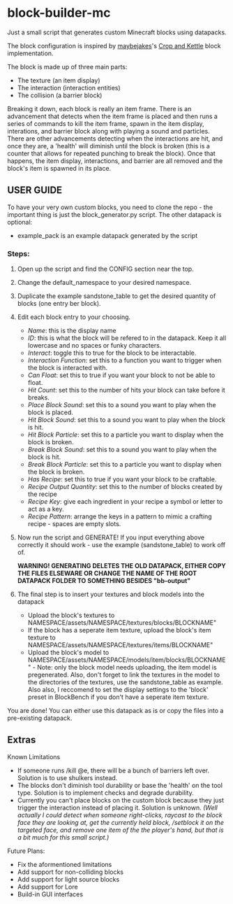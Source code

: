 # block-builder-mc
Just a small script that generates custom Minecraft blocks using datapacks.


The block configuration is inspired by [maybejakes](https://github.com/maybejake)'s [Crop and Kettle](https://github.com/maybejake/crop-and-kettle) block implementation.

The block is made up of three main parts:
- The texture (an item display)
- The interaction (interaction entities)
- The collision (a barrier block)

Breaking it down, each block is really an item frame. There is an advancement that detects when the item frame is placed and then runs a series of commands to kill the item frame, spawn in the item display, interations, and barrier block along with playing a sound and particles. There are other advancements detecting when the interactions are hit, and once they are, a 'health' will diminish until the block is broken (this is a counter that allows for repeated punching to break the block). Once that happens, the item display, interactions, and barrier are all removed and the block's item is spawned in its place.

## USER GUIDE

To have your very own custom blocks, you need to clone the repo - the important thing is just the block_generator.py script. The other datapack is optional:
 - example_pack is an example datapack generated by the script

### Steps:
1. Open up the script and find the CONFIG section near the top.
2. Change the default_namespace to your desired namespace.
3. Duplicate the example sandstone_table to get the desired quantity of blocks (one entry ber block).
4. Edit each block entry to your choosing.
    - _Name_: this is the display name
    - _ID_: this is what the block will be refered to in the datapack. Keep it all lowercase and no spaces or funky characters.
    - _Interact_: toggle this to true for the block to be interactable.
    - _Interaction Function_: set this to a function you want to trigger when the block is interacted with.
    - _Can Float_: set this to true if you want your block to not be able to float.
    - _Hit Count_: set this to the number of hits your block can take before it breaks.
    - _Place Block Sound_: set this to a sound you want to play when the block is placed.
    - _Hit Block Sound_: set this to a sound you want to play when the block is hit.
    - _Hit Block Particle_: set this to a particle you want to display when the block is broken.
    - _Break Block Sound_: set this to a sound you want to play when the block is hit.
    - _Break Block Particle_: set this to a particle you want to display when the block is broken.
    - _Has Recipe_: set this to true if you want your block to be craftable.
    - _Recipe Output Quantity_: set this to the number of blocks created by the recipe
    - _Recipe Key_: give each ingredient in your recipe a symbol or letter to act as a key.
    - _Recipe Pattern_: arrange the keys in a pattern to mimic a crafting recipe - spaces are empty slots.
 
5. Now run the script and GENERATE! If you input everything above correctly it should work - use the example (sandstone_table) to work off of.
 
   **WARNING! GENERATING DELETES THE OLD DATAPACK, EITHER COPY THE FILES ELSEWARE OR CHANGE THE NAME OF THE ROOT DATAPACK FOLDER TO SOMETHING BESIDES "bb-output"**

6. The final step is to insert your textures and block models into the datapack
    - Upload the block's textures to NAMESPACE/assets/NAMESPACE/textures/blocks/BLOCKNAME"
    - If the block has a seperate item texture, upload the block's item texture to NAMESPACE/assets/NAMESPACE/textures/items/BLOCKNAME"
    - Upload the block's model to NAMESPACE/assets/NAMESPACE/models/item/blocks/BLOCKNAME" - Note: only the block model needs uploading, the item model is pregenerated. Also, don't forget to link the textures in the model to the directories of the textures, use the sandstone_table as example. Also also, I reccomend to set the display settings to the 'block' preset in BlockBench if you don't have a seperate item texture.

You are done! You can either use this datapack as is or copy the files into a pre-existing datapack.

## Extras

Known Limitations
- If someone runs /kill @e, there will be a bunch of barriers left over. Solution is to use shulkers instead.
- The blocks don't diminish tool durability or base the 'health' on the tool type. Solution is to implement checks and degrade durability.
- Currently you can't place blocks on the custom block because they just trigger the interaction instead of placing it. Solution is unknown. _(Well actually I could detect when someone right-clicks, raycast to the block face they are looking at, get the currently held block, /setblock it on the targeted face, and remove one item of the the player's hand, but that is a bit much for this small script.)_

Future Plans:
- Fix the aformentioned limitations
- Add support for non-colliding blocks
- Add support for light source blocks
- Add support for Lore
- Build-in GUI interfaces
